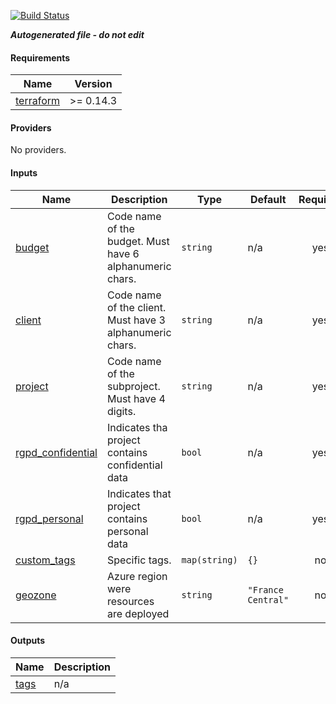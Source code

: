 [![Build Status](https://dev.azure.com/umanis-consulting/terraform/_apis/build/status/mod_azu_tags?branchName=develop)](https://dev.azure.com/umanis-consulting/terraform/_build/latest?definitionId=2&branchName=develop)

***Autogenerated file - do not edit***

#### Requirements

| Name | Version |
|------|---------|
| <a name="requirement_terraform"></a> [terraform](#requirement\_terraform) | >= 0.14.3 |

#### Providers

No providers.

#### Inputs

| Name | Description | Type | Default | Required |
|------|-------------|------|---------|:--------:|
| <a name="input_budget"></a> [budget](#input\_budget) | Code name of the budget. Must have 6 alphanumeric chars. | `string` | n/a | yes |
| <a name="input_client"></a> [client](#input\_client) | Code name of the client. Must have 3 alphanumeric chars. | `string` | n/a | yes |
| <a name="input_project"></a> [project](#input\_project) | Code name of the subproject. Must have 4 digits. | `string` | n/a | yes |
| <a name="input_rgpd_confidential"></a> [rgpd\_confidential](#input\_rgpd\_confidential) | Indicates tha project contains confidential data | `bool` | n/a | yes |
| <a name="input_rgpd_personal"></a> [rgpd\_personal](#input\_rgpd\_personal) | Indicates that project contains personal data | `bool` | n/a | yes |
| <a name="input_custom_tags"></a> [custom\_tags](#input\_custom\_tags) | Specific tags. | `map(string)` | `{}` | no |
| <a name="input_geozone"></a> [geozone](#input\_geozone) | Azure region were resources are deployed | `string` | `"France Central"` | no |

#### Outputs

| Name | Description |
|------|-------------|
| <a name="output_tags"></a> [tags](#output\_tags) | n/a |
